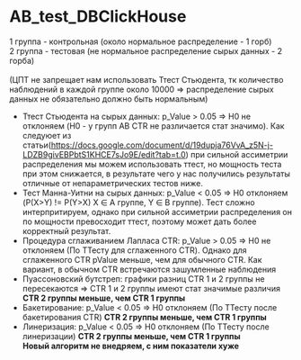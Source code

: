 # AB_test_DBClickHouse

1 группа - контрольная (около нормальное распределение - 1 горб)\
2 группа - тестовая (не нормальное распределение сырых данных - 2 горба)\
\
(ЦПТ не запрещает нам использовать Ттест Стьюдента, тк количество наблюдений в каждой группе около 10000 => распределение сырых данных не обязательно должно быть нормальным)

- Ттест Стьюдента на сырых данных:     p_Value > 0.05 => H0 не отклоняем (H0 - у групп АВ CTR не различается стат значимо). Как следуюет из статьи(https://docs.google.com/document/d/19dupja76VvA_z5N-j-LDZB9givEBPbtS1KHCE7sJo9E/edit?tab=t.0) при сильной ассиметрии распределения мы можем использовать ттест, но мощность теста при этом снижается, в результате чего у нас получились результаты отличные от непараметрических тестов ниже.
- Тест Манна-Уитни на сырых данных:    p_Value < 0.05 => H0 отклоняем  (P(X>Y) != P(Y>X) X ∈ А группе, Y ∈ В группе). Тест сложно интерпритируем, однако при сильной ассиметрии распределения он по мощности превосходит ттест, поэтому может дать более корректный результат.
- Процедура сглаживанием Лапласа CTR:  p_Value > 0.05 => H0 не отклоняем (По ТТесту для сглаженного СTR).
Однако для сглаженного CTR pValue меньше, чем для обычного CTR. Как вариант, в обычном CTR встречаются зашумленные наблюдения
- Пуассоновский бутстреп: графики разниц CTR 1 и 2 группы не пересекаются => CTR 1 и 2 группы имеют стат значимые различия **CTR 2 группы меньше, чем CTR 1 группы**
- Бакетирование: p_Value < 0.05 => H0 отклоняем (По ТТесту после бакетирования СTR) **CTR 2 группы меньше, чем CTR 1 группы**
- Линеризация: p_Value < 0.05 => H0 отклоняем (По ТТесту после линеризации) **CTR 2 группы меньше, чем CTR 1 группы**
\
**Новый алгоритм не внедряем, с ним показатели хуже**
